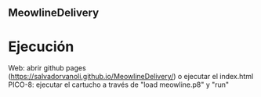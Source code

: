 ## MeowlineDelivery

# Ejecución

Web: abrir github pages (https://salvadorvanoli.github.io/MeowlineDelivery/) o ejecutar el index.html
PICO-8: ejecutar el cartucho a través de "load meowline.p8" y "run"